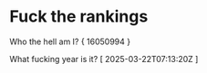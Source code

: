 # Fuck the rankings

Who the hell am I?
{ 16050994 }

What fucking year is it?
[ 2025-03-22T07:13:20Z ]
